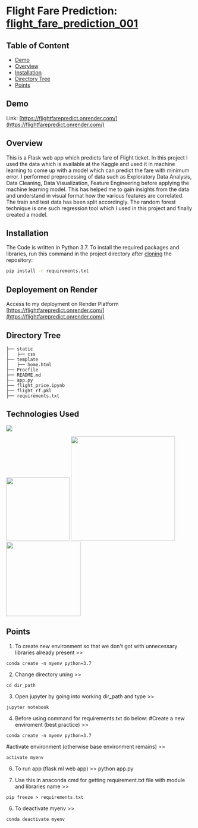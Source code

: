 # Flight Fare Prediction: [flight_fare_prediction_001](https://flightfarepredict.onrender.com/)

## Table of Content
  * [Demo](#demo)
  * [Overview](#overview)
  * [Installation](#installation)
  * [Directory Tree](#directory-tree)
  * [Points](#points)

## Demo
Link: [https://flightfarepredict.onrender.com/](https://flightfarepredict.onrender.com/)

## Overview
This is a Flask web app which predicts fare of Flight ticket.
In this project I used the data which is available at the Kaggle and used it in machine learning to come up with a model which can predict the fare with minimum error. I performed preprocessing of data such as Exploratory Data Analysis, Data Cleaning, Data Visualization, Feature Engineering before applying the machine learning model. This has helped me to gain insights from the data and understand in visual format how the various features are correlated. The train and test data has been split accordingly. The random forest technique is one such regression tool which I used in this project and finally created a model. 

## Installation
The Code is written in Python 3.7. To install the required packages and libraries, run this command in the project directory after [cloning](https://www.howtogeek.com/451360/how-to-clone-a-github-repository/) the repository:
```bash
pip install -r requirements.txt
```

## Deployement on Render
Access to my deployment on Render Platform
[https://flightfarepredict.onrender.com/](https://flightfarepredict.onrender.com/)

## Directory Tree 
```
├── static 
│   ├── css
├── template
│   ├── home.html
├── Procfile
├── README.md
├── app.py
├── flight_price.ipynb
├── flight_rf.pkl
├── requirements.txt
```

## Technologies Used

![](https://forthebadge.com/images/badges/made-with-python.svg)

[<img target="_blank" src="https://flask.palletsprojects.com/en/1.1.x/_images/flask-logo.png" width=170>](https://flask.palletsprojects.com/en/1.1.x/) [<img target="_blank" src="https://number1.co.za/wp-content/uploads/2017/10/gunicorn_logo-300x85.png" width=280>](https://gunicorn.org) [<img target="_blank" src="https://scikit-learn.org/stable/_static/scikit-learn-logo-small.png" width=200>](https://scikit-learn.org/stable/) 

## Points
1. To create new environment so that we don't got with unnecessary libraries already present >>
```
conda create -n myenv python=3.7
```
2. Change directory uning                                  >>
```
cd dir_path
```
3. Open jupyter by going into working dir_path and type    >>
```
jupyter notebook
```
4. Before using command for requirements.txt do below:
#Create a new enviroment (best practice)                   >>
```
conda create -n myenv python=3.7
```
#activate environment (otherwise base environment remains) >>
```
activate myenv
```
6. To run app (flask ml web app)                           >>
python app.py

5. Use this in anaconda cmd for getting requirement.txt file with module and libraries name >>
```
pip freeze > requirements.txt 
```
6. To deactivate myenv                                     >>
```
conda deactivate myenv
```

